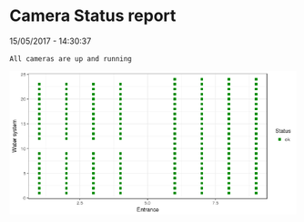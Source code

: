 Camera Status report
================
15/05/2017 - 14:30:37

    All cameras are up and running

![](camreport_files/figure-markdown_github/unnamed-chunk-2-1.png)
